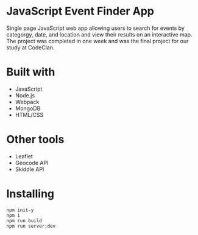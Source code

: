 # JavaScript Event Finder App
Single page JavaScript web app allowing users to search for events by categorgy, date, and location and view their results on an interactive map. The project was completed in one week and was the final project for our study at CodeClan.

# Built with
* JavaScript
* Node.js
* Webpack
* MongoDB
* HTML/CSS

# Other tools
* Leaflet
* Geocode API
* Skiddle API

# Installing

```
npm init-y
npm i
npm run build
npm run server:dev
```


